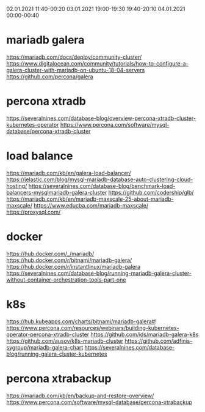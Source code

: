 02.01.2021 11:40-00:20
03.01.2021 19:00-19:30 19:40-20:10
04.01.2021 00:00-00:40

# mariadb galera
https://mariadb.com/docs/deploy/community-cluster/
https://www.digitalocean.com/community/tutorials/how-to-configure-a-galera-cluster-with-mariadb-on-ubuntu-18-04-servers
https://github.com/percona/galera

# percona xtradb
https://severalnines.com/database-blog/overview-percona-xtradb-cluster-kubernetes-operator
https://www.percona.com/software/mysql-database/percona-xtradb-cluster

# load balance
https://mariadb.com/kb/en/galera-load-balancer/
https://jelastic.com/blog/mysql-mariadb-database-auto-clustering-cloud-hosting/
https://severalnines.com/database-blog/benchmark-load-balancers-mysqlmariadb-galera-cluster
https://github.com/codership/glb/
https://mariadb.com/kb/en/mariadb-maxscale-25-about-mariadb-maxscale/
https://www.educba.com/mariadb-maxscale/
https://proxysql.com/

# docker
https://hub.docker.com/_/mariadb/
https://hub.docker.com/r/bitnami/mariadb-galera/
https://hub.docker.com/r/instantlinux/mariadb-galera
https://severalnines.com/database-blog/running-mariadb-galera-cluster-without-container-orchestration-tools-part-one

# k8s
https://hub.kubeapps.com/charts/bitnami/mariadb-galera#!
https://www.percona.com/resources/webinars/building-kubernetes-operator-percona-xtradb-cluster
https://github.com/ids/mariadb-galera-k8s
https://github.com/ausov/k8s-mariadb-cluster
https://github.com/adfinis-sygroup/mariadb-galera-chart
https://severalnines.com/database-blog/running-galera-cluster-kubernetes

# percona xtrabackup
https://mariadb.com/kb/en/backup-and-restore-overview/
https://www.percona.com/software/mysql-database/percona-xtrabackup
